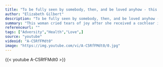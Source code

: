 ```yaml
---
title: "To be fully seen by somebody, then, and be loved anyhow - this is a human offering that can border on miraculous."
author: "Elizabeth Gilbert"
description: "To be fully seen by somebody, then, and be loved anyhow - this is a human offering that can border on miraculous. - Elizabeth Gilbert quotes from GetInspired365.com"
summary: "This woman cried tears of joy after she received a cochlear implant and was able to hear. However, her day became even more joyous when her boyfriend got down on one knee and asked her to marry him."
referenceurl: ""
tags: ["Adversity","Health","Love",]
source: "youtube"
videoid: "A-C5RfFMdt0"
image: "https://img.youtube.com/vi/A-C5RfFMdt0/0.jpg"
---
```


{{< youtube A-C5RfFMdt0 >}}
